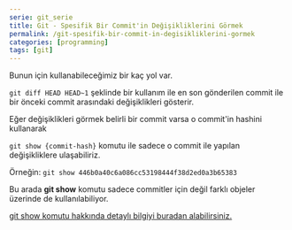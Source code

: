 ```yaml
---
serie: git_serie
title: Git - Spesifik Bir Commit'in Değişikliklerini Görmek
permalink: /git-spesifik-bir-commit-in-degisikliklerini-gormek
categories: [programming]
tags: [git]
---
```


Bunun için kullanabileceğimiz bir kaç yol var.

`git diff HEAD HEAD~1` şeklinde bir kullanım ile en son gönderilen commit ile bir önceki commit arasındaki değişiklikleri gösterir.

Eğer değişiklikleri görmek belirli bir commit varsa o commit'in hashini kullanarak

`git show {commit-hash}` komutu ile sadece o commit ile yapılan değişikliklere ulaşabiliriz.

Örneğin: `git show 446b0a40c6a086cc53198444f38d2ed0a3b65383`

Bu arada **git show** komutu sadece commitler için değil farklı objeler üzerinde de kullanılabiliyor.

[git show komutu hakkında detaylı bilgiyi buradan alabilirsiniz.](https://git-scm.com/docs/git-show)